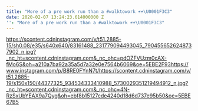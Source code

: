 ```yaml
---
title: "More of a pre work run than a #walktowork ☔☔\U0001F3C3"
date: 2020-02-07 13:24:23.614000000 Z
'': "More of a pre work run than a #walktowork ☔☔\U0001F3C3"
---
```


https://scontent.cdninstagram.com/v/t51.2885-15/sh0.08/e35/s640x640/83161488_231779094493045_7904556526248737902_n.jpg?_nc_ht=scontent.cdninstagram.com&_nc_ohc=pdOZFVUzm0cAX-fMo6S&oh=a210a7ba92a35a5d7a32e0e7564b6069&oe=5EBE2F93https://www.instagram.com/p/B8RE0FYnN7t/https://scontent.cdninstagram.com/v/t51.2885-19/s150x150/44377325_934534333410988_5730029351219494912_n.jpg?_nc_ht=scontent.cdninstagram.com&_nc_ohc=4N-RzSxUbYEAX9a7Qyg&oh=ebf8b15127cde4240d18d6d737e95b50&oe=5EBE67B5